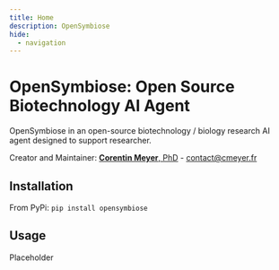 ```yaml
---
title: Home
description: OpenSymbiose
hide:
  - navigation
---
```

# OpenSymbiose: Open Source Biotechnology AI Agent
OpenSymbiose in an open-source biotechnology / biology research AI agent designed to support researcher.

Creator and Maintainer: [**Corentin Meyer**, PhD](https://cmeyer.fr/) - <contact@cmeyer.fr>

## Installation
From PyPi: `pip install opensymbiose`

## Usage
Placeholder
